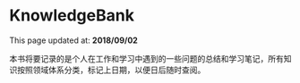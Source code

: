 # KnowledgeBank

This page updated at: **2018/09/02**

本书将要记录的是个人在工作和学习中遇到的一些问题的总结和学习笔记，所有知识按照领域体系分类，标记上日期，以便日后随时查阅。
